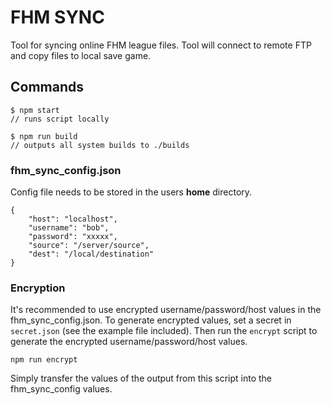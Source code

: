# FHM SYNC

Tool for syncing online FHM league files.  Tool will connect to remote FTP and copy files to local save game.

## Commands

```
$ npm start
// runs script locally

$ npm run build
// outputs all system builds to ./builds

```

### fhm_sync_config.json
Config file needs to be stored in the users **home** directory.

```
{
    "host": "localhost",
    "username": "bob",
    "password": "xxxxx",
    "source": "/server/source",
    "dest": "/local/destination"
}

```

### Encryption
It's recommended to use encrypted username/password/host values in the fhm_sync_config.json.
To generate encrypted values, set a secret in `secret.json` (see the example file included).  Then run the `encrypt` script to generate the encrypted username/password/host values.

```
npm run encrypt
```
Simply transfer the values of the output from this script into the fhm_sync_config values.